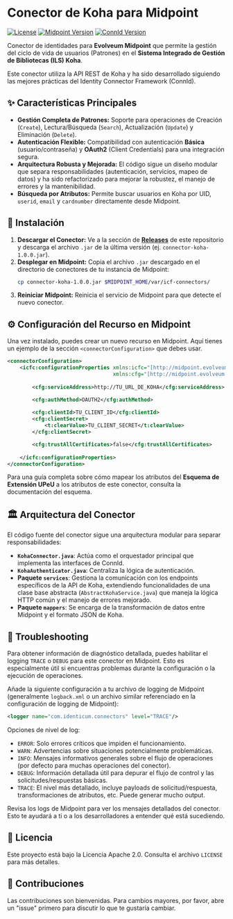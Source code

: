 # Conector de Koha para Midpoint

[![License](https://img.shields.io/badge/License-Apache_2.0-blue.svg)](https://opensource.org/licenses/Apache-2.0)
[![Midpoint Version](https://img.shields.io/badge/Midpoint-4.4%2B-orange.svg)](https://evolveum.com/midpoint/)
[![ConnId Version](https://img.shields.io/badge/ConnId-1.5-brightgreen.svg)](https://connid.tirasa.net/)

Conector de identidades para **Evolveum Midpoint** que permite la gestión del ciclo de vida de usuarios (Patrones) en el **Sistema Integrado de Gestión de Bibliotecas (ILS) Koha**.

Este conector utiliza la API REST de Koha y ha sido desarrollado siguiendo las mejores prácticas del Identity Connector Framework (ConnId).

## ✨ Características Principales

-   **Gestión Completa de Patrones:** Soporte para operaciones de Creación (`Create`), Lectura/Búsqueda (`Search`), Actualización (`Update`) y Eliminación (`Delete`).
-   **Autenticación Flexible:** Compatibilidad con autenticación **Básica** (usuario/contraseña) y **OAuth2** (Client Credentials) para una integración segura.
-   **Arquitectura Robusta y Mejorada:** El código sigue un diseño modular que separa responsabilidades (autenticación, servicios, mapeo de datos) y ha sido refactorizado para mejorar la robustez, el manejo de errores y la mantenibilidad.
-   **Búsqueda por Atributos:** Permite buscar usuarios en Koha por UID, `userid`, `email` y `cardnumber` directamente desde Midpoint.

## 🚀 Instalación

1.  **Descargar el Conector:** Ve a la sección de **[Releases](https://github.com/UPeU-CRAI/connector-koha/releases)** de este repositorio y descarga el archivo `.jar` de la última versión (ej. `connector-koha-1.0.0.jar`).
2.  **Desplegar en Midpoint:** Copia el archivo `.jar` descargado en el directorio de conectores de tu instancia de Midpoint:
    ```bash
    cp connector-koha-1.0.0.jar $MIDPOINT_HOME/var/icf-connectors/
    ```
3.  **Reiniciar Midpoint:** Reinicia el servicio de Midpoint para que detecte el nuevo conector.

## ⚙️ Configuración del Recurso en Midpoint

Una vez instalado, puedes crear un nuevo recurso en Midpoint. Aquí tienes un ejemplo de la sección `<connectorConfiguration>` que debes usar.

```xml
<connectorConfiguration>
    <icfc:configurationProperties xmlns:icfc="[http://midpoint.evolveum.com/xml/ns/public/connector/icf-1/connector-schema-3](http://midpoint.evolveum.com/xml/ns/public/connector/icf-1/connector-schema-3)"
                                  xmlns:cfg="[http://midpoint.evolveum.com/xml/ns/public/connector/icf-1/bundle/connector-koha/com.identicum.connectors.KohaConnector](http://midpoint.evolveum.com/xml/ns/public/connector/icf-1/bundle/connector-koha/com.identicum.connectors.KohaConnector)">
        
        <cfg:serviceAddress>http://TU_URL_DE_KOHA</cfg:serviceAddress>

        <cfg:authMethod>OAUTH2</cfg:authMethod>
        
        <cfg:clientId>TU_CLIENT_ID</cfg:clientId>
        <cfg:clientSecret>
            <t:clearValue>TU_CLIENT_SECRET</t:clearValue>
        </cfg:clientSecret>

        <cfg:trustAllCertificates>false</cfg:trustAllCertificates>
        
    </icfc:configurationProperties>
</connectorConfiguration>
```

Para una guía completa sobre cómo mapear los atributos del **Esquema de Extensión UPeU** a los atributos de este conector, consulta la documentación del esquema.

## 🏛️ Arquitectura del Conector

El código fuente del conector sigue una arquitectura modular para separar responsabilidades:
-   **`KohaConnector.java`**: Actúa como el orquestador principal que implementa las interfaces de ConnId.
-   **`KohaAuthenticator.java`**: Centraliza la lógica de autenticación.
-   **Paquete `services`**: Gestiona la comunicación con los endpoints específicos de la API de Koha, extendiendo funcionalidades de una clase base abstracta (`AbstractKohaService.java`) que maneja la lógica HTTP común y el manejo de errores mejorado.
-   **Paquete `mappers`**: Se encarga de la transformación de datos entre Midpoint y el formato JSON de Koha.

## 🐛 Troubleshooting

Para obtener información de diagnóstico detallada, puedes habilitar el logging `TRACE` o `DEBUG` para este conector en Midpoint. Esto es especialmente útil si encuentras problemas durante la configuración o la ejecución de operaciones.

Añade la siguiente configuración a tu archivo de logging de Midpoint (generalmente `logback.xml` o un archivo similar referenciado en la configuración de logging de Midpoint):

```xml
<logger name="com.identicum.connectors" level="TRACE"/>
```

Opciones de nivel de log:
-   `ERROR`: Solo errores críticos que impiden el funcionamiento.
-   `WARN`: Advertencias sobre situaciones potencialmente problemáticas.
-   `INFO`: Mensajes informativos generales sobre el flujo de operaciones (por defecto para muchas operaciones del conector).
-   `DEBUG`: Información detallada útil para depurar el flujo de control y las solicitudes/respuestas básicas.
-   `TRACE`: El nivel más detallado, incluye payloads de solicitud/respuesta, transformaciones de atributos, etc. Puede generar mucho output.

Revisa los logs de Midpoint para ver los mensajes detallados del conector. Esto te ayudará a ti o a los desarrolladores a entender qué está sucediendo.

## 📜 Licencia

Este proyecto está bajo la Licencia Apache 2.0. Consulta el archivo `LICENSE` para más detalles.

## 🤝 Contribuciones

Las contribuciones son bienvenidas. Para cambios mayores, por favor, abre un "issue" primero para discutir lo que te gustaría cambiar.

